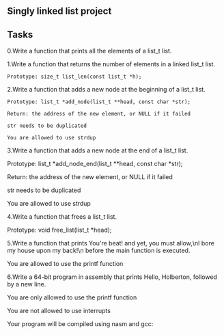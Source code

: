 Singly linked list project
--------------------------
Tasks
-----
0.Write a function that prints all the elements of a list_t list.

1.Write a function that returns the number of elements in a linked list_t list.

	Prototype: size_t list_len(const list_t *h);

2.Write a function that adds a new node at the beginning of a list_t list.

	Prototype: list_t *add_node(list_t **head, const char *str);

	Return: the address of the new element, or NULL if it failed

	str needs to be duplicated

	You are allowed to use strdup

3.Write a function that adds a new node at the end of a list_t list.

Prototype: list_t *add_node_end(list_t **head, const char *str);

Return: the address of the new element, or NULL if it failed

str needs to be duplicated

You are allowed to use strdup

4.Write a function that frees a list_t list.

Prototype: void free_list(list_t *head);

5.Write a function that prints You're beat! and yet, you must allow,\nI bore my house upon my back!\n before the main function is executed.

You are allowed to use the printf function

6.Write a 64-bit program in assembly that prints Hello, Holberton, followed by a new line.

You are only allowed to use the printf function

You are not allowed to use interrupts

Your program will be compiled using nasm and gcc:
